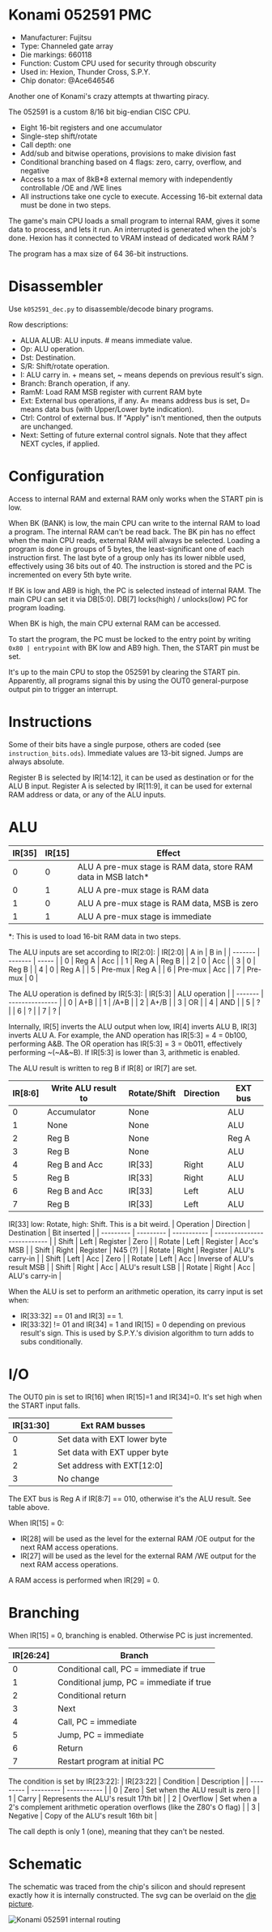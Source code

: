 # Konami 052591 PMC

 * Manufacturer: Fujitsu
 * Type: Channeled gate array
 * Die markings: 660118
 * Function: Custom CPU used for security through obscurity
 * Used in: Hexion, Thunder Cross, S.P.Y.
 * Chip donator: @Ace646546

Another one of Konami's crazy attempts at thwarting piracy.

The 052591 is a custom 8/16 bit big-endian CISC CPU.
* Eight 16-bit registers and one accumulator
* Single-step shift/rotate
* Call depth: one
* Add/sub and bitwise operations, provisions to make division fast
* Conditional branching based on 4 flags: zero, carry, overflow, and negative
* Access to a max of 8kB*8 external memory with independently controllable /OE and /WE lines
* All instructions take one cycle to execute. Accessing 16-bit external data must be done in two steps.

The game's main CPU loads a small program to internal RAM, gives it some data to process, and lets it run. An interrupted is generated when the job's done.
Hexion has it connected to VRAM instead of dedicated work RAM ?

The program has a max size of 64 36-bit instructions.

# Disassembler

Use `k052591_dec.py` to disassemble/decode binary programs.

Row descriptions:
* ALUA ALUB: ALU inputs. # means immediate value.
* Op: ALU operation.
* Dst: Destination.
* S/R: Shift/rotate operation.
* I: ALU carry in. + means set, ~ means depends on previous result's sign.
* Branch: Branch operation, if any.
* RamM: Load RAM MSB register with current RAM byte
* Ext: External bus operations, if any. A= means address bus is set, D= means data bus (with Upper/Lower byte indication).
* Ctrl: Control of external bus. If "Apply" isn't mentioned, then the outputs are unchanged.
* Next: Setting of future external control signals. Note that they affect NEXT cycles, if applied.

# Configuration

Access to internal RAM and external RAM only works when the START pin is low.

When BK (BANK) is low, the main CPU can write to the internal RAM to load a program.
The internal RAM can't be read back. The BK pin has no effect when the main CPU reads, external RAM will always be selected.
Loading a program is done in groups of 5 bytes, the least-significant one of each instruction first. The last byte of a group only has its lower nibble used, effectively using 36 bits out of 40.
The instruction is stored and the PC is incremented on every 5th byte write.

If BK is low and AB9 is high, the PC is selected instead of internal RAM. The main CPU can set it via DB[5:0]. DB[7] locks(high) / unlocks(low) PC for program loading.

When BK is high, the main CPU external RAM can be accessed.

To start the program, the PC must be locked to the entry point by writing `0x80 | entrypoint` with BK low and AB9 high. Then, the START pin must be set.

It's up to the main CPU to stop the 052591 by clearing the START pin. Apparently, all programs signal this by using the OUT0 general-purpose output pin to trigger an interrupt.

# Instructions

Some of their bits have a single purpose, others are coded (see `instruction_bits.ods`).
Immediate values are 13-bit signed. Jumps are always absolute.

Register B is selected by IR[14:12], it can be used as destination or for the ALU B input.
Register A is selected by IR[11:9], it can be used for external RAM address or data, or any of the ALU inputs.

# ALU

| IR[35] | IR[15] | Effect |
| ------ | ------ | --------------------------------------------------------------- |
| 0      | 0      | ALU A pre-mux stage is RAM data, store RAM data in MSB latch*   |
| 0      | 1      | ALU A pre-mux stage is RAM data                                 |
| 1      | 0      | ALU A pre-mux stage is RAM data, MSB is zero                    |
| 1      | 1      | ALU A pre-mux stage is immediate                                |

*: This is used to load 16-bit RAM data in two steps.

The ALU inputs are set according to IR[2:0]:
| IR[2:0] | A in    | B in  |
| ------- | ------- | ----- |
| 0       | Reg A   | Acc   |
| 1       | Reg A   | Reg B |
| 2       | 0       | Acc   |
| 3       | 0       | Reg B |
| 4       | 0       | Reg A |
| 5       | Pre-mux | Reg A |
| 6       | Pre-mux | Acc   |
| 7       | Pre-mux | 0     |

The ALU operation is defined by IR[5:3]:
| IR[5:3] | ALU operation   |
| ------- | --------------- |
| 0       | A+B             |
| 1       | /A+B            |
| 2       | A+/B            |
| 3       | OR              |
| 4       | AND             |
| 5       | ? |
| 6       | ? |
| 7       | ? |

Internally, IR[5] inverts the ALU output when low, IR[4] inverts ALU B, IR[3] inverts ALU A.
For example, the AND operation has IR[5:3] = 4 = 0b100, performing A&B. The OR operation has IR[5:3] = 3 = 0b011, effectively performing ~(~A&~B).
If IR[5:3] is lower than 3, arithmetic is enabled.

The ALU result is written to reg B if IR[8] or IR[7] are set.

| IR[8:6] | Write ALU result to | Rotate/Shift | Direction | EXT bus |
| ------- | ------------------- | ------------ | --------- | ------- |
| 0       | Accumulator         | None         |           | ALU     |
| 1       | None                | None         |           | ALU     |
| 2       | Reg B               | None         |           | Reg A   |
| 3       | Reg B               | None         |           | ALU     |
| 4       | Reg B and Acc       | IR[33]       | Right     | ALU     |
| 5       | Reg B               | IR[33]       | Right     | ALU     |
| 6       | Reg B and Acc       | IR[33]       | Left      | ALU     |
| 7       | Reg B               | IR[33]       | Left      | ALU     |

IR[33] low: Rotate, high: Shift. This is a bit weird.
| Operation | Direction | Destination | Bit inserted                |
| --------- | --------- | ----------- | --------------------------- |
| Shift     | Left      | Register    | Zero                        |
| Rotate    | Left      | Register    | Acc's MSB                   |
| Shift     | Right     | Register    | N45 (?)                     |
| Rotate    | Right     | Register    | ALU's carry-in              |
| Shift     | Left      | Acc         | Zero                        |
| Rotate    | Left      | Acc         | Inverse of ALU's result MSB |
| Shift     | Right     | Acc         | ALU's result LSB            |
| Rotate    | Right     | Acc         | ALU's carry-in              |

When the ALU is set to perform an arithmetic operation, its carry input is set when:
* IR[33:32] == 01 and IR[3] == 1.
* IR[33:32] != 01 and IR[34] = 1 and IR[15] = 0 depending on previous result's sign. This is used by S.P.Y.'s division algorithm to turn adds to subs conditionally.

# I/O

The OUT0 pin is set to IR[16] when IR[15]=1 and IR[34]=0. It's set high when the START input falls.

| IR[31:30] | Ext RAM busses               |
| --------- | ---------------------------- |
| 0         | Set data with EXT lower byte |
| 1         | Set data with EXT upper byte |
| 2         | Set address with EXT[12:0]   |
| 3         | No change                    |

The EXT bus is Reg A if IR[8:7] == 010, otherwise it's the ALU result. See table above.

When IR[15] = 0:
* IR[28] will be used as the level for the external RAM /OE output for the next RAM access operations.
* IR[27] will be used as the level for the external RAM /WE output for the next RAM access operations.

A RAM access is performed when IR[29] = 0.

# Branching

When IR[15] = 0, branching is enabled. Otherwise PC is just incremented.

| IR[26:24] | Branch                                   |
| --------- | ---------------------------------------- |
| 0         | Conditional call, PC = immediate if true |
| 1         | Conditional jump, PC = immediate if true |
| 2         | Conditional return                       |
| 3         | Next                                     |
| 4         | Call, PC = immediate                     |
| 5         | Jump, PC = immediate                     |
| 6         | Return                                   |
| 7         | Restart program at initial PC            |

The condition is set by IR[23:22]:
| IR[23:22] | Condition | Description |
| --------- | --------- | ----------- |
| 0         | Zero      | Set when the ALU result is zero |
| 1         | Carry     | Represents the ALU's result 17th bit |
| 2         | Overflow  | Set when a 2's complement arithmetic operation overflows (like the Z80's O flag) |
| 3         | Negative  | Copy of the ALU's result 16th bit |

The call depth is only 1 (one), meaning that they can't be nested.

# Schematic

The schematic was traced from the chip's silicon and should represent exactly how it is internally constructed. The svg can be overlaid on the [die picture](https://siliconpr0n.org/map/konami/052591/furrtek_mz/).

![Konami 052591 internal routing](052591_trace.png)
